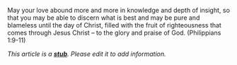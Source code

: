 May your love abound more and more in knowledge and depth of
insight, so that you may be able to discern what is best and may be
pure and blameless until the day of Christ, filled with the fruit
of righteousness that comes through Jesus Christ – to the glory and
praise of God. (Philippians 1:9-11)

*This article is a **[stub](http://www.theopedia.com/Category:Theopedia_stubs "Category:Theopedia stubs")**. Please edit it to add information.*


